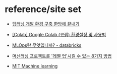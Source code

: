 # reference/site set

* [딥러닝 개발 환경 구축 한방에 끝내기](https://theorydb.github.io/dev/2020/02/14/dev-dl-setting-local-python/ "dev develop")  
* [[Colab] Google Colab (코랩) 환경설정 및 사용법](https://theorydb.github.io/dev/2019/08/23/dev-ml-colab/ "colab")  
* [MLOps란 무엇입니까? - databricks](https://databricks.com/kr/glossary/mlops)  
* [머신러닝 프로젝트를 '레벨 업'시킬 수 있는 8가지 방법](https://www.ciokorea.com/news/188798)  

* [MIT Machine learning](https://ocw.mit.edu/courses/6-034-artificial-intelligence-fall-2010/pages/syllabus/)  

